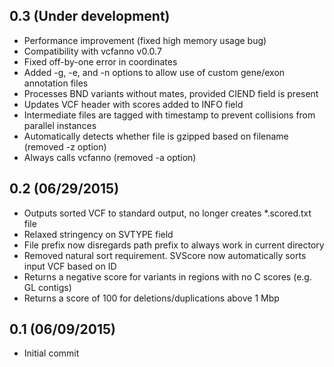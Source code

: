 ## 0.3 (Under development)
 * Performance improvement (fixed high memory usage bug)
 * Compatibility with vcfanno v0.0.7
 * Fixed off-by-one error in coordinates
 * Added -g, -e, and -n options to allow use of custom gene/exon annotation files
 * Processes BND variants without mates, provided CIEND field is present
 * Updates VCF header with scores added to INFO field
 * Intermediate files are tagged with timestamp to prevent collisions from parallel instances
 * Automatically detects whether file is gzipped based on filename (removed -z option)
 * Always calls vcfanno (removed -a option)

## 0.2 (06/29/2015)
 * Outputs sorted VCF to standard output, no longer creates *.scored.txt file
 * Relaxed stringency on SVTYPE field
 * File prefix now disregards path prefix to always work in current directory
 * Removed natural sort requirement. SVScore now automatically sorts input VCF based on ID
 * Returns a negative score for variants in regions with no C scores (e.g. GL contigs)
 * Returns a score of 100 for deletions/duplications above 1 Mbp

## 0.1 (06/09/2015)
 * Initial commit
